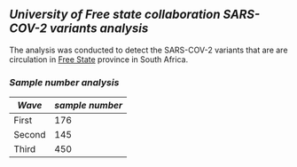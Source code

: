 ## _University of Free state collaboration SARS-COV-2 variants analysis_
The analysis was conducted to detect the SARS-COV-2 variants that are are circulation in [Free State](https://municipalities.co.za/provinces/view/2/free-state#:~:text=The%20Free%20State%20is%20located,goldfields%20and%20widely%20dispersed%20towns.) province in South Africa. 
### _Sample number analysis_
|_Wave_|_sample number_|
|---|----|
|First|176|
|Second| 145|
|Third|450|
